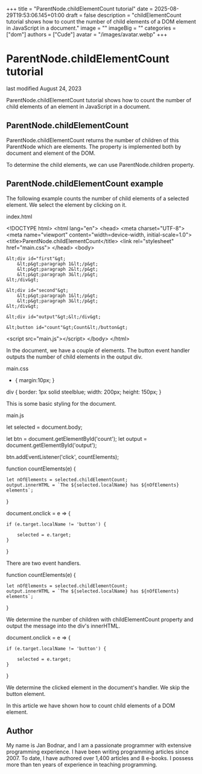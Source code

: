+++
title = "ParentNode.childElementCount tutorial"
date = 2025-08-29T19:53:06.145+01:00
draft = false
description = "childElementCount tutorial shows how to count the number of child elements of a DOM element in JavaScript in a document."
image = ""
imageBig = ""
categories = ["dom"]
authors = ["Cude"]
avatar = "/images/avatar.webp"
+++

# ParentNode.childElementCount tutorial

last modified August 24, 2023

ParentNode.childElementCount tutorial shows how to count the number of child
elements of an element in JavaScript in a document.

## ParentNode.childElementCount

ParentNode.childElementCount returns the number of children of this
ParentNode which are elements. The property is implemented both by document and
element of the DOM.

To determine the child elements, we can use ParentNode.children property.

## ParentNode.childElementCount example

The following example counts the number of child elements of a selected element.
We select the element by clicking on it.

index.html
  

&lt;!DOCTYPE html&gt;
&lt;html lang="en"&gt;
&lt;head&gt;
    &lt;meta charset="UTF-8"&gt;
    &lt;meta name="viewport" content="width=device-width, initial-scale=1.0"&gt;
    &lt;title&gt;ParentNode.childElementCount&lt;/title&gt;
    &lt;link rel="stylesheet" href="main.css"&gt;
&lt;/head&gt;
&lt;body&gt;

    &lt;div id="first"&gt;
        &lt;p&gt;paragraph 1&lt;/p&gt;
        &lt;p&gt;paragraph 2&lt;/p&gt;
        &lt;p&gt;paragraph 3&lt;/p&gt;
    &lt;/div&gt;

    &lt;div id="second"&gt;
        &lt;p&gt;paragraph 1&lt;/p&gt;
        &lt;p&gt;paragraph 3&lt;/p&gt;
    &lt;/div&gt;

    &lt;div id="output"&gt;&lt;/div&gt;

    &lt;button id="count"&gt;Count&lt;/button&gt;

&lt;script src="main.js"&gt;&lt;/script&gt;
&lt;/body&gt;
&lt;/html&gt;

In the document, we have a couple of elements. The button event handler
outputs the number of child elements in the output div.

main.css
  

* {
    margin:10px;
}

div {
    border: 1px solid steelblue;
    width: 200px; height: 150px;
}

This is some basic styling for the document.

main.js
  

let selected = document.body;

let btn = document.getElementById('count');
let output = document.getElementById('output');

btn.addEventListener('click', countElements);

function countElements(e) {

    let nOfElements = selected.childElementCount;
    output.innerHTML = `The ${selected.localName} has ${nOfElements} elements`;
}

document.onclick = e =&gt; {

    if (e.target.localName != 'button') {

        selected = e.target;
    }
}

There are two event handlers.

function countElements(e) {

    let nOfElements = selected.childElementCount;
    output.innerHTML = `The ${selected.localName} has ${nOfElements} elements`;
}

We determine the number of children with childElementCount property
and output the message into the div's innerHTML.

document.onclick = e =&gt; {

    if (e.target.localName != 'button') {

        selected = e.target;
    }
}

We determine the clicked element in the document's handler. We skip the button
element.

In this article we have shown how to count child elements of a DOM element.

## Author

My name is Jan Bodnar, and I am a passionate programmer with extensive
programming experience. I have been writing programming articles since 2007.
To date, I have authored over 1,400 articles and 8 e-books. I possess more
than ten years of experience in teaching programming.
